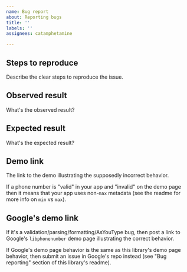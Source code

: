 ```yaml
---
name: Bug report
about: Reporting bugs
title: ''
labels: ''
assignees: catamphetamine

---
```


## Steps to reproduce

Describe the clear steps to reproduce the issue.

## Observed result

What's the observed result?

## Expected result

What's the expected result?

## Demo link

The link to the demo illustrating the supposedly incorrect behavior.

If a phone number is "valid" in your app and "invalid" on the demo page then it means that your app uses non-`max` metadata (see the readme for more info on `min` vs `max`).

## Google's demo link

If it's a validation/parsing/formatting/AsYouType bug, then post a link to Google's `libphonenumber` demo page illustrating the correct behavior.

If Google's demo page behavior is the same as this library's demo page behavior, then submit an issue in Google's repo instead (see "Bug reporting" section of this library's readme).
